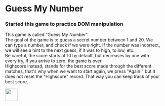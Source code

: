 # Guess My Number 
### Started this game to practice DOM manipulation

<p text-align="left">This game is called "Guess My Number". 
<br>
The goal of the game is to guess a secret number between 1 and 20. We can type a number, and check if we were right. If the number was incorrect, we will see a hint to the next guess, if it was to high, to low, etc. 
<br>
Be careful, the score starts at 10 by default, but decreases by one with every try, if you arrive to zero, the game is over.
<br> 
Highscore instead, stands for the best score made through the different matches, that's why when we want to start again, we press "Again!" but it does not reset the "Highscore" record. That way you can keep track of your best score.
</p>
<p text-align="left"><img src="img/guessMyNumberGif.gif" width="40" height="40" /></p>
